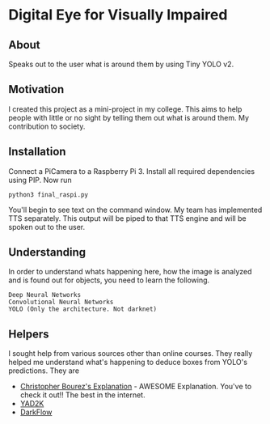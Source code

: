 # Digital Eye for Visually Impaired
## About
Speaks out to the user what is around them by using Tiny YOLO v2.
## Motivation
I created this project as a mini-project in my college. This aims to help people with little or no sight by telling them out what is around them. My contribution to society.

## Installation

Connect a PiCamera to a Raspberry Pi 3. Install all required dependencies using PIP. Now run
```
python3 final_raspi.py
```
You'll begin to see text on the command window. My team has implemented TTS separately. This output will be piped to that TTS engine and will be spoken out to the user.

## Understanding
In order to understand whats happening here, how the image is analyzed and is found out for objects, you need to learn the following.
```
Deep Neural Networks
Convolutional Neural Networks
YOLO (Only the architecture. Not darknet)
```
## Helpers
I sought help from various sources other than online courses. They really helped me understand what's happening to deduce boxes from YOLO's predictions. They are
* [Christopher Bourez's Explanation](http://christopher5106.github.io/object/detectors/2017/08/10/bounding-box-object-detectors-understanding-yolo.html)  - AWESOME Explanation. You've to check it out!! The best in the internet.
* [YAD2K](https://github.com/allanzelener/YAD2K) 
* [DarkFlow](https://github.com/thtrieu/darkflow)
